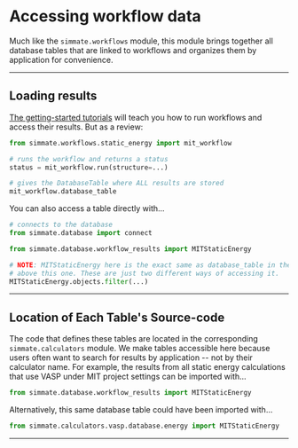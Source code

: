 
# Accessing workflow data

Much like the `simmate.workflows` module, this module brings together all database tables that are linked to workflows and organizes them by application for convenience.

----------------------------------------------------------------------

## Loading results

[The getting-started tutorials](/getting_started/overview/) will teach you how to run workflows and access their results. But as a review:

``` python
from simmate.workflows.static_energy import mit_workflow

# runs the workflow and returns a status
status = mit_workflow.run(structure=...)

# gives the DatabaseTable where ALL results are stored
mit_workflow.database_table
```

You can also access a table directly with...

``` python
# connects to the database
from simmate.database import connect

from simmate.database.workflow_results import MITStaticEnergy

# NOTE: MITStaticEnergy here is the exact same as database_table in the codeblock
# above this one. These are just two different ways of accessing it.
MITStaticEnergy.objects.filter(...)
```

----------------------------------------------------------------------

## Location of Each Table's Source-code

The code that defines these tables are located in the corresponding `simmate.calculators` module. We make tables accessible here because users often want to search for results by application -- not by their calculator name. For example, the results from all static energy calculations that use VASP under MIT project settings can be imported with...

``` python
from simmate.database.workflow_results import MITStaticEnergy
```

Alternatively, this same database table could have been imported with...

``` python
from simmate.calculators.vasp.database.energy import MITStaticEnergy
```

----------------------------------------------------------------------
